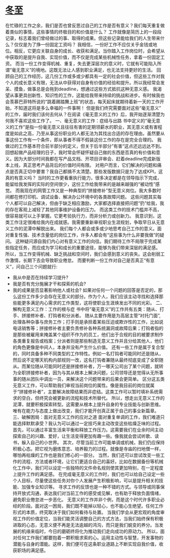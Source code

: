 # [冬至](https://github.com/platojobs/SFLOG/issues/325)

在忙碌的工作之余，我们是否也曾反思过自己的工作是否有意义？我们每天重复做着类似的事情，这些事情的终极目的和价值是什么？
 工作就像是简历上的一段段记录，标志着我们曾经做过的事、取得的成果。但这些记录能给我们的人生带来什么？仅仅是为了挣一份固定工资吗？
 我相信，一份好工作不应仅关乎金钱或地位。相反，它更应关联自身的成长、收获和满足。当你踏入工作岗位时，会希望从中获取的是提升自我、实现价值，而不仅是完成某些机械性任务，拿着一份固定工资。
 而当一份工作变得机械、重复，失去更深层次的意义时，它就有可能陷入所谓“毫无意义”的境地。这既无法让人感到职业满足，也无法支持更好的生活。
 回顾自己的工作经历，这几份工作或多或少都具有一定的社会价值，但这些工作对我个人的成长意义有限，无法从中获得对自身有价值的经验和提升。所以我经常会发呆、摸鱼，做事总是会拖到deadline，想通过这些方式抵抗这种无意义感。
 我渴望从事更具创新性、知识性的工作，这能给我带来持续的挑战和进步。有时候我也会羡慕巴菲特所说的“跳着踢踏舞上班”的状态，每天起床就期待着新一天的工作开始，不知道这将是多么幸福的一件事啊！
 但是我们终究需要面对这些“毫无意义” 的工作，届时我们该何去何从？在阅读《毫无意义的工作》后，我开始逐渐清楚为何我不喜欢这些工作了。
 一、毫无意义的工作：症结与出路
 书中定义的“毫无意义的工作”是指一份毫无意义且往往有害的定期领薪水的职业，其无意义或有害程度是如此之高，乃至从事这份职业的人都无法为其找出合适的存在理由。虽然要从事这份工作有一个条件，即从事者不得不假装这份工作的存在是完全合理的。
 我做过的工作基本符合前半部分的定义，但关于后半部分”有害“这点还远远达不到。
 回想起做产品经理的日子，我时常会怀疑怀疑自己做的东西是否真的有价值和意义。因为大部分时间我都在写产品文档、开项目评审会、赶着deadline完成新版本上线，真正思考产品背后的价值时间有限。
 对用户而言，它们解决的问题和痛点是否真正切中要害？我自己都搞不太清楚。那些发版数据只是为了达成KPI，这真的有意义吗？
 当时的工作更看重执行能力，很多决定都是在领导指示下完成，能留给我发挥的实际的空间很少，这份工作给我带来的是越来越强的“被动性”感觉。
 而我现在的网管工作又是一种典型的“拼接修补”型无意义岗位。我大多数时间都在修打印机、调试设备、解决办公环境中的各类故障问题。
 这些问题其实每个人都可以自己解决，但由于缺乏相应激励，大家都选择直接把问题“扔”给我，我的存在客观上减轻了其他同事维护设备的压力。
 而这类工作的技术门槛并不高，很容易就可以上手掌握。它更考验执行力，而非分析力或创新力。
 我意识到，这类工作注定很难给我内在成就感。我需要重新审视职业生涯规划，争取早日从无意义工作的泥潭中解脱出来。
 我们每个人都会或多或少地思考自己工作的意义。面对重复性强、技术含量低的岗位工作，许多人都会有“这些事为什么非要我做”的疑问。
 这种疑问源自我们内心对有意义工作的向往。我们期待工作不局限于完成某些指定任务，而应成为学习和成长的重要途径，能够为我们带来深层的满足感。
 所以，当工作变得机械、缺乏挑战和空间时，我们会感到意义的丧失。这会削弱工作激情，长期下去会导致职业倦怠。
 而要判断一份工作对自己是否真正“有意义”，问自己三个问题就行:
- 我从中是否在持续学习提升?
- 我是否有充分施展才干和探索的机会?
- 我的成果是否显著影响他人或社会?
 如果对任何一个问题的回答是否定的，那么这份工作多少会存在无意义的部分。作为个人，我们应该主动寻找和选择那些能更多满足内心需求的工作类型，这将使职业生涯焕发出不同的光彩。
 二、解构无意义工作：工作的根与症
 书中将“毫无意义”的工作共有五类：随从、打手、拼接修补者、打钩者和分派者。
 随从主要作用是为高层主管“衬托门面”,处理各种杂事与庶务工作；打手则是承担着某些压迫或欺诈性的工作，比如说电话销售等；拼接修补者主要负责修补各种系统漏洞或故障后果；打钩者指的是那些被雇用来掩盖某个组织不作为的员工，他们出于合规的目的被要求制作各类重复报告或档案；分派者则是那些制造无意义工作并且分给其他人，他们的角色更像是中间人，本身并没有产生什么价值。
 还有一些工作是属于复合型的，同时具备多种不同类型的工作特性。例如一名打钩者可能同时还是随从，然后说不定哪天机构内部规则一改，这名打钩者兼随从最终彻底变成了全职随从。而某位随从可能同时还是拼接修补者，万一哪天公司出了某个问题，就转为全职拼接修补者，因为与其从根本上解决问题，公司领导还是觉得从无所事事的随从团队中调出一员，来解决这个问题带来的后果会更简单。
 区分这五类无意义工作，可以帮助我们审视当前岗位的属性。像是我目前的岗位就属于“拼接修补者”，主要解决故障结果而非症结。这类工作可以暂时填补系统需求的空白，但终究会被更新的流程和技术所替代。
 所以，想走出无意义工作的泥潭，就要积极探索转型。这需要从根本上提升自身的专业技能与创新思维。唯有在能力与态度上做出改变，我们才能开创真正属于自己的事业新篇章。
 三、破解困局：面对无意义工作的应对之道
 面对重复单调的工作，我们难道只能选择默默承受？我认为可以通过一定技巧来主动改变这些枯燥乏味的过程。
 首先，可以通过丰富生活来平衡和释放工作压力。这需要我们在业余时间主动探索自己的兴趣、爱好，让生活变得更加有趣一些。像我就会尝试听歌、读书，躲入自己的小世界。
 其次，尽管当前工作可能单调或机械，我们仍应保持积极心态。把它视为磨炼意志、培养毅力的过程。就像是寺庙的扫地僧一样，哪怕再枯燥的工作也是我们修心的一部分。
 当然，我们还可以尝试改变一些工作的流程、方法或者环境，让它们更适合自己的喜好。比如在数据备份等机械化工作中，我们可以设定一些独特的文件命名规则使其更加特别，在一定程度上提升工作的满足感。
 在完成毫无意义的工作时，我们也可以给自己设定一些个人目标，尽量使这些任务对你个人发展产生积极影响，可以是提升相关的技能、加强专业知识等。
 寻求工作的反馈也是一种不错的方式。与领导或同事保持开放式沟通，表达我们对当前工作的感受或见解，也有助于释放负面情绪，避免职业倦怠进一步恶化。
 无意义的工作并非个例，而是这个时代许多职业必经的阶段。面对这一困局，我们既不能掉以轻心，也不能心生绝望。任何工作形式的本质，终究取决于我们如何看待与处置。
 当我们学会从更宏观的角度审视工作的价值定位，当我们能灵活调整自己的方式方法，当我们始终保有积极进取的心态，无意义便不再是无法逾越的鸿沟，而只是我们蜕变的养分。当发展的机缘来临时，今日的磨砺终将化为推动我们走向成功的原动力。
 所以，面对任何工作我们都要抱着一颗积极求索的心。运用主动性与智慧，开发事物的潜能与自身的潜能。这样，我们便可在这条职业道路上不断实现自我价值，收获职场的满足感。